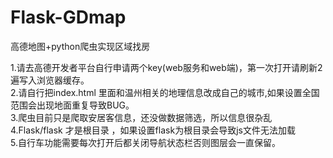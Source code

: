 # Flask-GDmap
高德地图+python爬虫实现区域找房


1.请去高德开发者平台自行申请两个key(web服务和web端)，第一次打开请刷新2遍写入浏览器缓存。
<br>
2.请自行把index.html 里面和温州相关的地理信息改成自己的城市,如果设置全国范围会出现地面重复导致BUG。
<br>
3.爬虫目前只是爬取安居客信息，还没做数据筛选，所以信息很杂乱
<br>
4.Flask/flask 才是根目录 ，如果设置flask为根目录会导致js文件无法加载
<br>
5.自行车功能需要每次打开后都关闭导航状态栏否则图层会一直保留。

